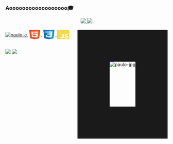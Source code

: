 ### Aoooooooooooooooooo🎓

<div align="center">
  <a href="https://github.com/Paulo-vca">
  <img height="150em" src="https://github-readme-stats.vercel.app/api?username=Paulo-vca&show_icons=true&theme=tokyonight&include_all_commits=true&count_private=true"/>
  <img height="150em" src="https://github-readme-stats.vercel.app/api/top-langs/?username=Paulo-vca&layout=compact&langs_count=7&theme=tokyonight"/>
</div>
  
<div style="display: inline_block"><br>
  <img align="center" alt="paulo-c" height="30" width="40" src="https://cdn.jsdelivr.net/gh/devicons/devicon/icons/c/c-original.svg" />
  <img align="center" alt="paulo-HTML" height="30" width="40" src="https://raw.githubusercontent.com/devicons/devicon/master/icons/html5/html5-original.svg">
  <img align="center" alt="paulo-CSS" height="30" width="40" src="https://raw.githubusercontent.com/devicons/devicon/master/icons/css3/css3-original.svg">
  <img align="center" alt="paulo-Js" height="30" width="40" src="https://raw.githubusercontent.com/devicons/devicon/master/icons/javascript/javascript-plain.svg">
  <img align="right" alt="paulo-jpg" height="140" style="border:100px solid" src="https://media.discordapp.net/attachments/758191479725752354/978902851382300742/creation_by_adni18.jpg">
 
</div>
  
  ##
  
<div>
  <a href = "mailto:paulovca26@gmail.com"><img src="https://img.shields.io/badge/-Gmail-%23333?style=for-the-badge&logo=gmail&logoColor=white" target="_blank"></a>
  <a href="https://instagram.com/paulo_vca" target="_blank"><img src="https://img.shields.io/badge/-Instagram-0056D2?style=for-the-badge&logo=instagram&logoColor=white" target="_blank"></a>
  
</div>

